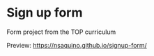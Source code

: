 # Sign up form

Form project from the TOP curriculum

Preview: https://nsaquino.github.io/signup-form/

